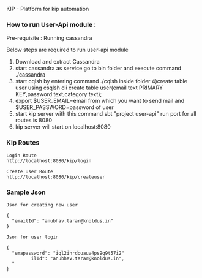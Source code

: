 KIP - Platform for kip automation


### How to run User-Api module :

Pre-requisite :  Running cassandra

Below steps are required to run user-api module

1) Download and extract Cassandra
2) start cassandra as service go to bin folder and execute command ./cassandra 
3) start cqlsh by entering command ./cqlsh inside folder
4)create table user using csqlsh cli
  create table user(email text PRIMARY KEY,password text,category text);
5) export $USER_EMAIL=email from which you want to send mail 
    and $USER_PASSWORD=password of user
6) start kip server with this command
   sbt "project user-api" run 
   port for all routes is 8080
7) kip server will start on localhost:8080
 
### Kip Routes
  ```
  Login Route
  http://localhost:8080/kip/login 
  
  Create user Route
  http://localhost:8080/kip/createuser
   ```
### Sample Json
   ```
   Json for creating new user
   
   {
     "emailId": "anubhav.tarar@knoldus.in" 
   }
   
   Json for user login
   
   {
     "emapassword": "iql2ihrdouauv4ps9q9t57i2"
            ilId": "anubhav.tarar@knoldus.in",
     "
   }
   ```